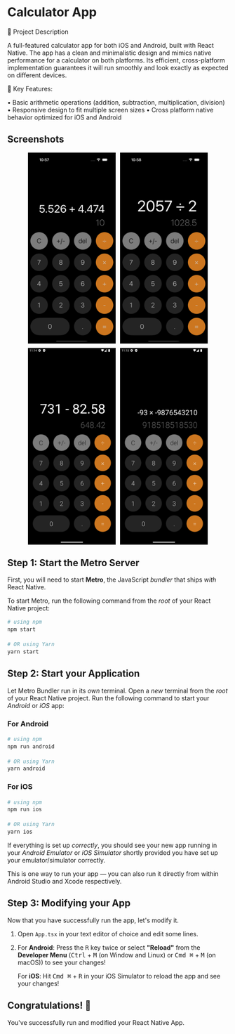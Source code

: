 # Calculator App

📱 Project Description

A full-featured calculator app for both iOS and Android, built with React Native. The app has a clean and minimalistic design and mimics native performance for a calculator on both platforms. Its efficient, cross-platform implementation guarantees it will run smoothly and look exactly as expected on different devices.

🚀 Key Features:

• Basic arithmetic operations (addition, subtraction, multiplication, division)
• Responsive design to fit multiple screen sizes
• Cross platform native behavior optimized for iOS and Android

## Screenshots

<div style="display: flex; flex-direction: column; gap: 10px;">
    <div style="display: flex; justify-content: center; gap: 10px;">
        <img src="src/assets/screenshots/ios-1.png" width="200" alt="iOS Light Mode"/>
        <img src="src/assets/screenshots/ios-2.png" width="200" alt="iOS Dark Mode"/>
    </div>
    <div style="display: flex; justify-content: center; gap: 10px;">
        <img src="src/assets/screenshots/android-1.png" width="200" alt="Android Light Mode"/>
        <img src="src/assets/screenshots/android-2.png" width="200" alt="Android Dark Mode"/>
    </div>
</div>

## Step 1: Start the Metro Server

First, you will need to start **Metro**, the JavaScript _bundler_ that ships _with_ React Native.

To start Metro, run the following command from the _root_ of your React Native project:

```bash
# using npm
npm start

# OR using Yarn
yarn start
```

## Step 2: Start your Application

Let Metro Bundler run in its _own_ terminal. Open a _new_ terminal from the _root_ of your React Native project. Run the following command to start your _Android_ or _iOS_ app:

### For Android

```bash
# using npm
npm run android

# OR using Yarn
yarn android
```

### For iOS

```bash
# using npm
npm run ios

# OR using Yarn
yarn ios
```

If everything is set up _correctly_, you should see your new app running in your _Android Emulator_ or _iOS Simulator_ shortly provided you have set up your emulator/simulator correctly.

This is one way to run your app — you can also run it directly from within Android Studio and Xcode respectively.

## Step 3: Modifying your App

Now that you have successfully run the app, let's modify it.

1. Open `App.tsx` in your text editor of choice and edit some lines.
2. For **Android**: Press the <kbd>R</kbd> key twice or select **"Reload"** from the **Developer Menu** (<kbd>Ctrl</kbd> + <kbd>M</kbd> (on Window and Linux) or <kbd>Cmd ⌘</kbd> + <kbd>M</kbd> (on macOS)) to see your changes!

   For **iOS**: Hit <kbd>Cmd ⌘</kbd> + <kbd>R</kbd> in your iOS Simulator to reload the app and see your changes!

## Congratulations! 🥳

You've successfully run and modified your React Native App.
